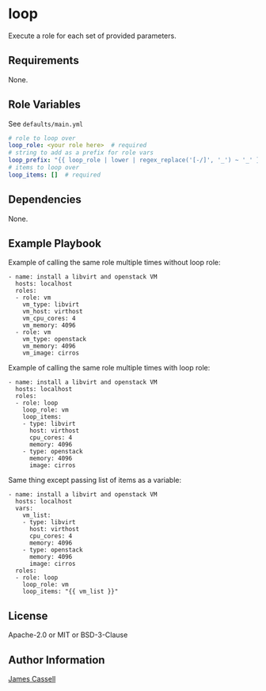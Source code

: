 loop
====

Execute a role for each set of provided parameters.

Requirements
------------

None.

Role Variables
--------------

See `defaults/main.yml`


```yaml
# role to loop over
loop_role: <your role here>  # required
# string to add as a prefix for role vars
loop_prefix: "{{ loop_role | lower | regex_replace('[-/]', '_') ~ '_' }}"
# items to loop over
loop_items: []  # required
```


Dependencies
------------

None.

Example Playbook
----------------

Example of calling the same role multiple times without loop role:

    - name: install a libvirt and openstack VM
      hosts: localhost
      roles:
      - role: vm
        vm_type: libvirt
        vm_host: virthost
        vm_cpu_cores: 4
        vm_memory: 4096
      - role: vm
        vm_type: openstack
        vm_memory: 4096
        vm_image: cirros

Example of calling the same role multiple times with loop role:

    - name: install a libvirt and openstack VM
      hosts: localhost
      roles:
      - role: loop
        loop_role: vm
        loop_items:
        - type: libvirt
          host: virthost
          cpu_cores: 4
          memory: 4096
        - type: openstack
          memory: 4096
          image: cirros

Same thing except passing list of items as a variable:

    - name: install a libvirt and openstack VM
      hosts: localhost
      vars:
        vm_list:
        - type: libvirt
          host: virthost
          cpu_cores: 4
          memory: 4096
        - type: openstack
          memory: 4096
          image: cirros
      roles:
      - role: loop
        loop_role: vm
        loop_items: "{{ vm_list }}"


License
-------

Apache-2.0 or MIT or BSD-3-Clause

Author Information
------------------

[James Cassell](https://github.com/jamescassell)
